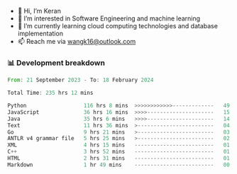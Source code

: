 - 👋 Hi, I’m Keran
- 👀 I’m interested in Software Engineering and machine learning
- 🌱 I’m currently learning cloud computing technologies and database implementation
- 📫 Reach me via wangk16@outlook.com


###  📊 Development breakdown
<!--START_SECTION:waka-->

```rust
From: 21 September 2023 - To: 18 February 2024

Total Time: 235 hrs 12 mins

Python                  116 hrs 8 mins  >>>>>>>>>>>>-------------   49.18 %
JavaScript              36 hrs 16 mins  >>>>---------------------   15.36 %
Java                    35 hrs 6 mins   >>>>---------------------   14.87 %
Text                    11 hrs 36 mins  >------------------------   04.92 %
Go                      9 hrs 21 mins   >------------------------   03.96 %
ANTLR v4 grammar file   5 hrs 25 mins   >------------------------   02.30 %
XML                     4 hrs 15 mins   -------------------------   01.81 %
C++                     3 hrs 52 mins   -------------------------   01.64 %
HTML                    2 hrs 31 mins   -------------------------   01.07 %
Markdown                1 hr 49 mins    -------------------------   00.77 %
```

<!--END_SECTION:waka-->

<!---
keran-w/keran-w is a ✨ special ✨ repository because its `README.md` (this file) appears on your GitHub profile.
You can click the Preview link to take a look at your changes.
--->
